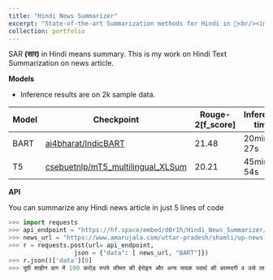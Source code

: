 ```yaml
---
title: "Hindi News Summarizer"
excerpt: "State-of-the-art Summarization methods for Hindi in 🤗<br/><img src='/images/SAR.png'>"
collection: portfolio
---
```


SAR **(सार)** in Hindi means summary. This is my work on Hindi Text Summarization on news article.

**Models**

* Inference results are on 2k sample data.

|Model | Checkpoint | Rouge-2[f_score] | Inference time | 
|--- | --- | --- | --- |
|BART | [ai4bharat/IndicBART](https://huggingface.co/ai4bharat/IndicBART) | 21.48 | 20min 27s |
|T5 | [csebuetnlp/mT5_multilingual_XLSum](https://huggingface.co/csebuetnlp/mT5_multilingual_XLSum) | 20.21 | 45min 54s|



**API**

You can summarize any Hindi news article in just 5 lines of code

```python
>>> import requests
>>> api_endpoint = "https://hf.space/embed/d0r1h/Hindi_News_Summarizer/+/api/predict/"
>>> news_url = "https://www.amarujala.com/uttar-pradesh/shamli/up-news-heroin-caught-in-shaheen-bagh-of-delhi-is-connection-to-kairana-and-muzaffarnagar?src=tlh\u0026position=3"
>>> r = requests.post(url= api_endpoint, 
                  json = {"data": [ news_url, "BART"]})
>>> r.json()['data'][0]
>>> यूपी शाहीन बाग में 100 करोड़ रुपये कीमत की हेरोइन और अन्य मादक पदार्थ की बरामदगी व उसे लाने अंतर्राष्ट्रीय ड्रग्स तस्करों के गिरोह के तार शामली जिले के कस्बा कैराना और मुजफ्फरनगर से जुड़ रहे हैं। नारकोटिक्स कंट्रोल ब्यूरो एनसीबी दिल्ली की टीम ने गुरुवार को कैलाना से दो लोगों को हिरासत में
```
